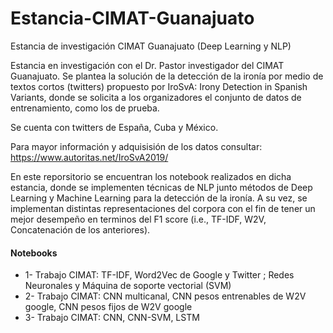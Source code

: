 # Estancia-CIMAT-Guanajuato
Estancia de investigación CIMAT Guanajuato (Deep Learning y NLP)

Estancia en investigación con el Dr. Pastor investigador del CIMAT Guanajuato. Se plantea la solución de la detección de la ironía por medio de textos cortos (twitters)  propuesto por IroSvA: Irony Detection in Spanish Variants, donde se solicita a los organizadores el conjunto de datos de entrenamiento, como los de prueba. 

Se cuenta con twitters de España, Cuba y México.

Para mayor información y adquisisión de los datos consultar:
https://www.autoritas.net/IroSvA2019/

En este reporsitorio se encuentran los notebook realizados en dicha estancia, donde se implementen técnicas de NLP junto métodos de Deep Learning y Machine Learning para la detección de la ironía. A su vez, se implementan distintas representaciones del corpora con el fin de tener un mejor desempeño en terminos del F1 score (i.e., TF-IDF, W2V, Concatenación de los anteriores).

#### Notebooks
* 1- Trabajo CIMAT: TF-IDF, Word2Vec de Google y Twitter ; Redes Neuronales y Máquina de soporte vectorial (SVM)
* 2- Trabajo CIMAT: CNN multicanal, CNN pesos entrenables de W2V google, CNN pesos fijos de W2V google
* 3- Trabajo CIMAT: CNN, CNN-SVM, LSTM
